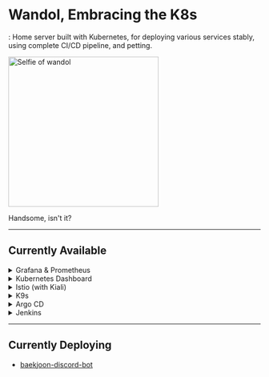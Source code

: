 # Wandol, Embracing the K8s
: Home server built with Kubernetes, for deploying various services stably, using complete CI/CD pipeline, and petting.

<img width="300" alt="Selfie of wandol" src="https://github.com/synoti21/wandol-embracing-the-k8s/assets/58936172/4f7ac1e4-768c-48a5-a4c9-22f85597796e">

Handsome, isn't it?

---
## Currently Available
<details>
<summary>Grafana & Prometheus</summary>
<div markdown="1">

<img width="563" alt="Grafana and Prometheus" src="https://github.com/synoti21/wandol-embracing-the-k8s/assets/58936172/db1e297b-24d9-455b-8827-e4f3890e89c5">


</div>
</details>

<details>
<summary>Kubernetes Dashboard</summary>
<div markdown="1">

<img width="1156" alt="Kubernetes Dashboard" src="https://github.com/synoti21/wandol-embracing-the-k8s/assets/58936172/2098f4bc-66fe-4207-9bd8-eebd92b63397">

</div>
</details>

<details>
<summary>Istio (with Kiali)</summary>
<div markdown="1">
<img width="1076" alt="istio" src="https://github.com/synoti21/wandol-embracing-the-k8s/assets/58936172/0b0631c0-97b8-4629-a0c9-3fa9746cd805">

</div>
</details>

</div>
</details>

<details>
<summary>K9s</summary>
<div markdown="1">
<img width="818" alt="k9s" src="https://github.com/synoti21/wandol-embracing-the-k8s/assets/58936172/bc7692b9-32f7-48dc-a71b-b5200c196815">

</div>
</details>

</div>
</details>

<details>
<summary>Argo CD</summary>
<div markdown="1">
<img width="1097" alt="Argo CD" src="https://github.com/synoti21/wandol-embracing-the-k8s/assets/58936172/83011ee2-d10e-4f7b-9d04-a42add310b41">

</div>
</details>

</div>
</details>

<details>
<summary>Jenkins</summary>
<div markdown="1">

<img width="1333" alt="Jenkins" src="https://github.com/synoti21/wandol-embracing-the-k8s/assets/58936172/ff31625b-0171-402f-8c75-52216d4204a5">
</div>
</details>

---
## Currently Deploying
- [baekjoon-discord-bot](https://github.com/boaz-baekjoon/baekjoon-discord-bot)
